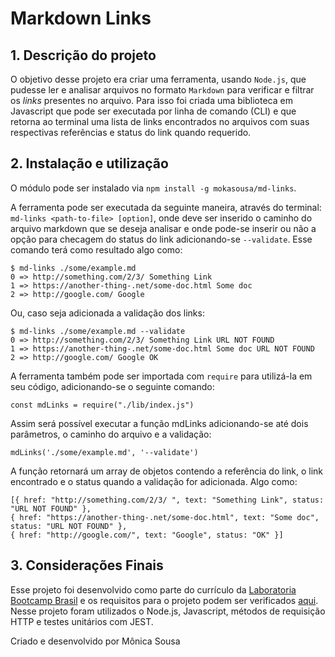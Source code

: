 # Markdown Links

## 1. Descrição do projeto

O objetivo desse projeto era criar uma ferramenta, usando `Node.js`, que pudesse ler 
e analisar arquivos no formato `Markdown` para verificar e filtrar os _links_ presentes 
no arquivo. Para isso foi criada uma biblioteca em Javascript que pode ser executada por 
linha de comando (CLI) e que retorna ao terminal uma lista de links encontrados no arquivos
com suas respectivas referências e status do link quando requerido.

## 2. Instalação e utilização

O módulo pode ser instalado via `npm install -g mokasousa/md-links`.

A ferramenta pode ser executada da seguinte maneira, através do terminal: 
`md-links <path-to-file> [option]`, onde deve ser inserido o caminho do arquivo markdown 
que se deseja analisar e onde pode-se inserir ou não a opção para checagem do status do link 
adicionando-se `--validate`. Esse comando terá como resultado algo como:

```
$ md-links ./some/example.md
0 => http://something.com/2/3/ Something Link
1 => https://another-thing-.net/some-doc.html Some doc
2 => http://google.com/ Google
```

Ou, caso seja adicionada a validação dos links:

```
$ md-links ./some/example.md --validate
0 => http://something.com/2/3/ Something Link URL NOT FOUND
1 => https://another-thing-.net/some-doc.html Some doc URL NOT FOUND
2 => http://google.com/ Google OK
```

A ferramenta também pode ser importada com `require` para utilizá-la em seu código,
adicionando-se o seguinte comando: 

`const mdLinks = require("./lib/index.js")`

Assim será possível executar a função mdLinks adicionando-se até dois parâmetros, o caminho
do arquivo e a validação:

`mdLinks('./some/example.md', '--validate')`

A função retornará um array de objetos contendo a referência do link, o link encontrado e
o status quando a validação for adicionada.
Algo como:

```
[{ href: "http://something.com/2/3/ ", text: "Something Link", status: "URL NOT FOUND" },
{ href: "https://another-thing-.net/some-doc.html", text: "Some doc", status: "URL NOT FOUND" },
{ href: "http://google.com/", text: "Google", status: "OK" }]
```

## 3. Considerações Finais

Esse projeto foi desenvolvido como parte do currículo da [Laboratoria Bootcamp Brasil](https://www.laboratoria.la/)
e os requisitos para o projeto podem ser verificados [aqui](https://github.com/Laboratoria/SAP003-md-links).
Nesse projeto foram utilizados o Node.js, Javascript, métodos de requisição HTTP e testes unitários com JEST.

Criado e desenvolvido por Mônica Sousa
